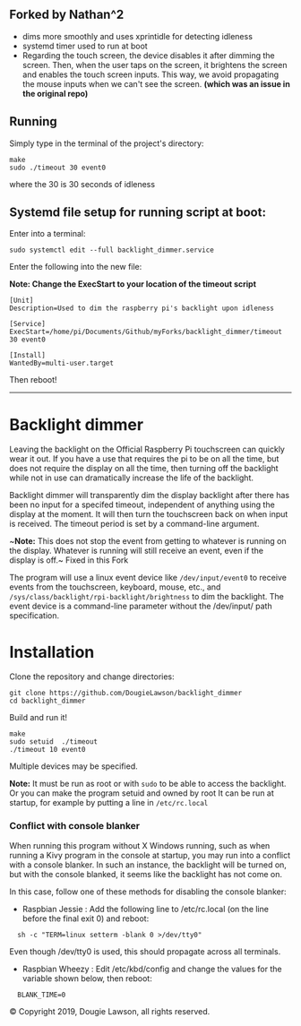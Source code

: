 ## Forked by Nathan^2
+ dims more smoothly and uses xprintidle for detecting idleness
+ systemd timer used to run at boot
+ Regarding the touch screen, the device disables it after dimming the screen.  Then, when the user taps on the screen, it brightens the screen and enables the touch screen inputs. This way, we avoid propagating the mouse inputs when we can't see the screen. **(which was an issue in the original repo)**

## Running
Simply type in the terminal of the project's directory:
```
make
sudo ./timeout 30 event0
```
where the 30 is 30 seconds of idleness

## Systemd file setup for running script at boot:
Enter into a terminal:
```
sudo systemctl edit --full backlight_dimmer.service
```
Enter the following into the new file:

**Note: Change the ExecStart to your location of the timeout script**
```
[Unit]
Description=Used to dim the raspberry pi's backlight upon idleness

[Service]
ExecStart=/home/pi/Documents/Github/myForks/backlight_dimmer/timeout 30 event0

[Install]
WantedBy=multi-user.target

```
Then reboot!

-----
# Backlight dimmer
Leaving the backlight on the Official Raspberry Pi touchscreen can quickly wear it out.
If you have a use that requires the pi to be on all the time, but does not require the
display on all the time, then turning off the backlight while not in use can dramatically
increase the life of the backlight.

Backlight dimmer will transparently dim the display backlight after there
has been no input for a specifed timeout, independent of anything using the display
at the moment. It will then turn the touchscreen back on when input is received. The
timeout period is set by a command-line argument.

~**Note:** This does not stop the event from getting to whatever is running on the
display. Whatever is running will still receive an event, even if the display
is off.~ Fixed in this Fork

The program will use a linux event device like `/dev/input/event0` to receive events
from the touchscreen, keyboard, mouse, etc., and `/sys/class/backlight/rpi-backlight/brightness`
to dim the backlight. The event device is a command-line parameter without the
/dev/input/ path specification.

# Installation

Clone the repository and change directories:
```
git clone https://github.com/DougieLawson/backlight_dimmer
cd backlight_dimmer
```

Build and run it!
```
make
sudo setuid  ./timeout
./timeout 10 event0
```

Multiple devices may be specified.

**Note:** It must be run as root or with `sudo` to be able to access the backlight. Or you can make the program setuid and owned by root
It can be run at startup, for example by putting a line in
`/etc/rc.local`


### Conflict with console blanker

When running this program without X Windows running, such as when running a Kivy
program in the console at startup, you may run into a conflict with a console
blanker.  In such an instance, the backlight will be turned on, but with the
console blanked, it seems like the backlight has not come on.

In this case, follow one of these methods for disabling the console blanker:
   * Raspbian Jessie :
     Add the following line to /etc/rc.local (on the line before the final exit 0)
     and reboot:
```
  sh -c "TERM=linux setterm -blank 0 >/dev/tty0"
```

   Even though /dev/tty0 is used, this should propagate across all terminals.

   * Raspbian Wheezy :
     Edit /etc/kbd/config and change the values for the variable shown below,
     then reboot:
```
  BLANK_TIME=0
```

&copy; Copyright 2019, Dougie Lawson, all rights reserved.
